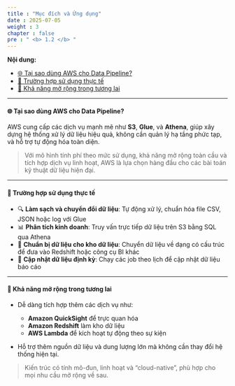 ```yaml
---
title : "Mục đích và Ứng dụng"
date : 2025-07-05
weight : 3
chapter : false
pre : " <b> 1.2 </b> "
---
```


**Nội dung:**
- [🌐 Tại sao dùng AWS cho Data Pipeline?](#-tại-sao-dùng-aws-cho-data-pipeline)
- [📌 Trường hợp sử dụng thực tế](#-trường-hợp-sử-dụng-thực-tế)
- [🚀 Khả năng mở rộng trong tương lai](#-khả-năng-mở-rộng-trong-tương-lai)

---

#### 🌐 Tại sao dùng AWS cho Data Pipeline?

AWS cung cấp các dịch vụ mạnh mẽ như **S3**, **Glue**, và **Athena**, giúp xây dựng hệ thống xử lý dữ liệu hiệu quả, không cần quản lý hạ tầng phức tạp, và hỗ trợ tự động hóa toàn diện.

> Với mô hình tính phí theo mức sử dụng, khả năng mở rộng toàn cầu và tích hợp dịch vụ linh hoạt, AWS là lựa chọn hàng đầu cho các bài toán kỹ thuật dữ liệu hiện đại.

---

#### 📌 Trường hợp sử dụng thực tế

- 🔍 **Làm sạch và chuyển đổi dữ liệu**: Tự động xử lý, chuẩn hóa file CSV, JSON hoặc log với Glue  
- 📊 **Phân tích kinh doanh**: Truy vấn trực tiếp dữ liệu trên S3 bằng SQL qua Athena  
- 🏢 **Chuẩn bị dữ liệu cho kho dữ liệu**: Chuyển dữ liệu về dạng có cấu trúc để đưa vào Redshift hoặc công cụ BI khác  
- 🔁 **Cập nhật dữ liệu định kỳ**: Chạy các job theo lịch để cập nhật dữ liệu báo cáo

---

#### 🚀 Khả năng mở rộng trong tương lai

- Dễ dàng tích hợp thêm các dịch vụ như:
  - **Amazon QuickSight** để trực quan hóa
  - **Amazon Redshift** làm kho dữ liệu
  - **AWS Lambda** để kích hoạt tự động theo sự kiện

- Hỗ trợ thêm nguồn dữ liệu và dung lượng lớn mà không cần thay đổi hệ thống hiện tại.

> Kiến trúc có tính mô-đun, linh hoạt và “cloud-native”, phù hợp cho mọi nhu cầu mở rộng về sau.
